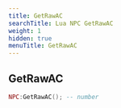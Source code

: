 ```yaml
---
title: GetRawAC
searchTitle: Lua NPC GetRawAC
weight: 1
hidden: true
menuTitle: GetRawAC
---
```

## GetRawAC
```lua
NPC:GetRawAC(); -- number
```